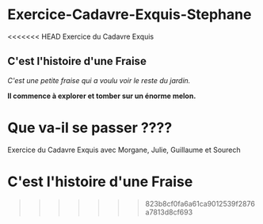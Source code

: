 # Exercice-Cadavre-Exquis-Stephane
<<<<<<< HEAD
Exercice du Cadavre Exquis
## C'est l'histoire d'une Fraise

_C'est une petite fraise qui a voulu voir le reste du jardin._

__Il commence à explorer et tomber sur un énorme melon.__

Que va-il se passer ????
=======
Exercice du Cadavre Exquis avec Morgane, Julie, Guillaume et Sourech
# C'est l'histoire d'une Fraise
>>>>>>> 823b8cf0fa6a61ca9012539f2876a7813d8cf693
